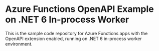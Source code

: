 # Azure Functions OpenAPI Example on .NET 6 In-process Worker #

This is the sample code repository for Azure Functions apps with the OpenAPI extension enabled, running on .NET 6 in-process worker environment.
